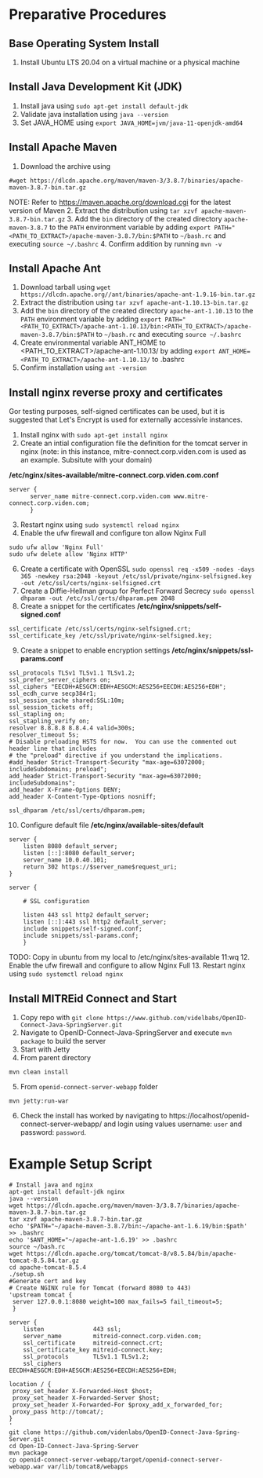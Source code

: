 # Preparative Procedures
## Base Operating System Install
1. Install Ubuntu LTS 20.04 on a virtual machine or a physical machine
## Install Java Development Kit (JDK)
1. Install java using ```sudo apt-get install default-jdk```
2. Validate java installation using ```java --version```
3. Set JAVA_HOME using ```export JAVA_HOME=jvm/java-11-openjdk-amd64```
## Install Apache Maven
1. Download the archive using 
```
#wget https://dlcdn.apache.org/maven/maven-3/3.8.7/binaries/apache-maven-3.8.7-bin.tar.gz
```
NOTE: Refer to https://maven.apache.org/download.cgi for the latest version of Maven
2. Extract the distribution using ```tar xzvf apache-maven-3.8.7-bin.tar.gz```
3. Add the ```bin``` directory of the created directory ```apache-maven-3.8.7``` to the ```PATH``` environment variable by adding ```export PATH="<PATH_TO_EXTRACT>/apache-maven-3.8.7/bin:$PATH``` to ```~/bash.rc``` and executing ```source ~/.bashrc```
4. Confirm addition by running ```mvn -v```
## Install Apache Ant
1. Download tarball using ```wget https://dlcdn.apache.org//ant/binaries/apache-ant-1.9.16-bin.tar.gz```
2. Extract the distribution using ```tar xzvf apache-ant-1.10.13-bin.tar.gz```
3. Add the ```bin``` directory of the created directory ```apache-ant-1.10.13``` to the ```PATH``` environment variable by adding ```export PATH="<PATH_TO_EXTRACT>/apache-ant-1.10.13/bin:<PATH_TO_EXTRACT>/apache-maven-3.8.7/bin:$PATH``` to ```~/bash.rc``` and executing ```source ~/.bashrc```
4. Create environmental variable ANT_HOME to <PATH_TO_EXTRACT>/apache-ant-1.10.13/ by adding ```export ANT_HOME=<PATH_TO_EXTRACT>/apache-ant-1.10.13/``` to .bashrc
5. Confirm installation using ```ant -version```

## Install nginx reverse proxy and certificates
Gor testing purposes, self-signed certificates can be used, but it is suggested that Let's Encrypt is used for externally accessivle instances.

1. Install nginx with ```sudo apt-get install nginx```
2. Create an intial configuration file the definition for the tomcat server in nginx (note: in this instance, mitre-connect.corp.viden.com is used as an example. Subsitute with your domain)

**/etc/nginx/sites-available/mitre-connect.corp.viden.com.conf**
```
server {
      server_name mitre-connect.corp.viden.com www.mitre-connect.corp.viden.com;
      }
```
 3. Restart nginx using ```sudo systemctl reload nginx```
 4. Enable the ufw firewall and configure ton allow Nginx Full
```
sudo ufw allow 'Nginx Full'
sudo ufw delete allow 'Nginx HTTP'
```
 6. Create a certificate with OpenSSL ```sudo openssl req -x509 -nodes -days 365 -newkey rsa:2048 -keyout /etc/ssl/private/nginx-selfsigned.key -out /etc/ssl/certs/nginx-selfsigned.crt```
 7. Create a Diffie-Hellman group for Perfect Forward Secrecy ```sudo openssl dhparam -out /etc/ssl/certs/dhparam.pem 2048```
 8. Create a snippet for the certificates
 **/etc/nginx/snippets/self-signed.conf**
 ```
ssl_certificate /etc/ssl/certs/nginx-selfsigned.crt;
ssl_certificate_key /etc/ssl/private/nginx-selfsigned.key;
 ```
 9. Create a snippet to enable encryption settings
 **/etc/nginx/snippets/ssl-params.conf**
 ```
ssl_protocols TLSv1 TLSv1.1 TLSv1.2;
ssl_prefer_server_ciphers on;
ssl_ciphers "EECDH+AESGCM:EDH+AESGCM:AES256+EECDH:AES256+EDH";
ssl_ecdh_curve secp384r1;
ssl_session_cache shared:SSL:10m;
ssl_session_tickets off;
ssl_stapling on;
ssl_stapling_verify on;
resolver 8.8.8.8 8.8.4.4 valid=300s;
resolver_timeout 5s;
# Disable preloading HSTS for now.  You can use the commented out header line that includes
# the "preload" directive if you understand the implications.
#add_header Strict-Transport-Security "max-age=63072000; includeSubdomains; preload";
add_header Strict-Transport-Security "max-age=63072000; includeSubdomains";
add_header X-Frame-Options DENY;
add_header X-Content-Type-Options nosniff;

ssl_dhparam /etc/ssl/certs/dhparam.pem;
```
10. Configure default file
**/etc/nginx/available-sites/default**
```
server {
    listen 8080 default_server;
    listen [::]:8080 default_server;
    server_name 10.0.40.101;
    return 302 https://$server_name$request_uri;
}

server {

    # SSL configuration

    listen 443 ssl http2 default_server;
    listen [::]:443 ssl http2 default_server;
    include snippets/self-signed.conf;
    include snippets/ssl-params.conf;
    }
```
TODO: Copy in ubuntu from my local to /etc/nginx/sites-available
 11:wq
 12. Enable the ufw firewall and configure to allow Nginx Full
 13. Restart nginx using ```sudo systemctl reload nginx```  
      
## Install MITREid Connect and Start
1. Copy repo with ```git clone https://www.github.com/videlbabs/OpenID-Connect-Java-SpringServer.git```
2. Navigate to OpenID-Connect-Java-SpringServer and execute ```mvn package``` to build the server
3. Start with Jetty
4. From parent directory
```
mvn clean install
```
5. From ```openid-connect-server-webapp``` folder
```
mvn jetty:run-war
```
6. Check the install has worked by navigating to https://localhost/openid-connect-server-webapp/ and login using values username: ```user``` and password: ```password```.

# Example Setup Script
```
# Install java and nginx
apt-get install default-jdk nginx
java --version
wget https://dlcdn.apache.org/maven/maven-3/3.8.7/binaries/apache-maven-3.8.7-bin.tar.gz
tar xzvf apache-maven-3.8.7-bin.tar.gz
echo '$PATH="~/apache-maven-3.8.7/bin:~/apache-ant-1.6.19/bin:$path' >> .bashrc
echo '$ANT_HOME="~/apache-ant-1.6.19' >> .bashrc
source ~/bash.rc
wget https://dlcdn.apache.org/tomcat/tomcat-8/v8.5.84/bin/apache-tomcat-8.5.84.tar.gz
cd apache-tomcat-8.5.4
./setup.sh
#Generate cert and key
# Create NGINX rule for Tomcat (forward 8080 to 443)
'upstream tomcat {
 server 127.0.0.1:8080 weight=100 max_fails=5 fail_timeout=5;
 }
 
server {
    listen              443 ssl;
    server_name         mitreid-connect.corp.viden.com;
    ssl_certificate     mitreid-connect.crt;
    ssl_certificate_key mitreid-connect.key;
    ssl_protocols       TLSv1.1 TLSv1.2;
    ssl_ciphers         EECDH+AESGCM:EDH+AESGCM:AES256+EECDH:AES256+EDH;

location / {
 proxy_set_header X-Forwarded-Host $host;
 proxy_set_header X-Forwarded-Server $host;
 proxy_set_header X-Forwarded-For $proxy_add_x_forwarded_for;
 proxy_pass http://tomcat/;
}
'
git clone https://github.com/videnlabs/OpenID-Connect-Java-Spring-Server.git
cd Open-ID-Connect-Java-Spring-Server
mvn package
cp openid-connect-server-webapp/target/openid-connect-server-webapp.war var/lib/tomcat8/webapps
```
